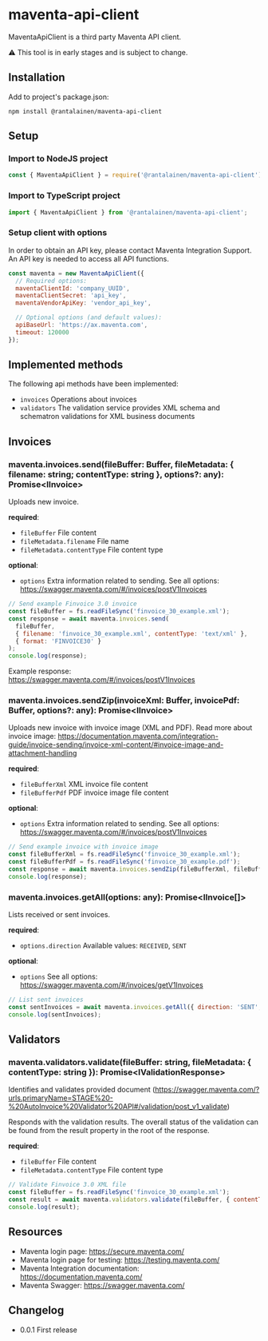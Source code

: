 # maventa-api-client

MaventaApiClient is a third party Maventa API client.

:warning: This tool is in early stages and is subject to change.

## Installation

Add to project's package.json:

```
npm install @rantalainen/maventa-api-client
```

## Setup

### Import to NodeJS project

```javascript
const { MaventaApiClient } = require('@rantalainen/maventa-api-client');
```

### Import to TypeScript project

```javascript
import { MaventaApiClient } from '@rantalainen/maventa-api-client';
```

### Setup client with options

In order to obtain an API key, please contact Maventa Integration Support. An API key is needed to access all API functions.

```javascript
const maventa = new MaventaApiClient({
  // Required options:
  maventaClientId: 'company_UUID',
  maventaClientSecret: 'api_key',
  maventaVendorApiKey: 'vendor_api_key',

  // Optional options (and default values):
  apiBaseUrl: 'https://ax.maventa.com',
  timeout: 120000
});
```

## Implemented methods

The following api methods have been implemented:

- `invoices` Operations about invoices
- `validators` The validation service provides XML schema and schematron validations for XML business documents

## Invoices

### maventa.invoices.send(fileBuffer: Buffer, fileMetadata: { filename: string; contentType: string }, options?: any): Promise\<IInvoice\>

Uploads new invoice.

**required**:

- `fileBuffer` File content
- `fileMetadata.filename` File name
- `fileMetadata.contentType` File content type

**optional**:

- `options` Extra information related to sending. See all options: https://swagger.maventa.com/#/invoices/postV1Invoices

```javascript
// Send example Finvoice 3.0 invoice
const fileBuffer = fs.readFileSync('finvoice_30_example.xml');
const response = await maventa.invoices.send(
  fileBuffer,
  { filename: 'finvoice_30_example.xml', contentType: 'text/xml' },
  { format: 'FINVOICE30' }
);
console.log(response);
```

Example response: https://swagger.maventa.com/#/invoices/postV1Invoices

### maventa.invoices.sendZip(invoiceXml: Buffer, invoicePdf: Buffer, options?: any): Promise\<IInvoice\>

Uploads new invoice with invoice image (XML and PDF). Read more about invoice image: https://documentation.maventa.com/integration-guide/invoice-sending/invoice-xml-content/#invoice-image-and-attachment-handling

**required**:

- `fileBufferXml` XML invoice file content
- `fileBufferPdf` PDF invoice image file content

**optional**:

- `options` Extra information related to sending. See all options: https://swagger.maventa.com/#/invoices/postV1Invoices

```javascript
// Send example invoice with invoice image
const fileBufferXml = fs.readFileSync('finvoice_30_example.xml');
const fileBufferPdf = fs.readFileSync('finvoice_30_example.pdf');
const response = await maventa.invoices.sendZip(fileBufferXml, fileBufferPdf);
console.log(response);
```

### maventa.invoices.getAll(options: any): Promise\<IInvoice[]\>

Lists received or sent invoices.

**required**:

- `options.direction` Available values: `RECEIVED`, `SENT`

**optional**:

- `options` See all options: https://swagger.maventa.com/#/invoices/getV1Invoices

```javascript
// List sent invoices
const sentInvoices = await maventa.invoices.getAll({ direction: 'SENT', per_page: 2 });
console.log(sentInvoices);
```

## Validators

### maventa.validators.validate(fileBuffer: string, fileMetadata: { contentType: string }): Promise\<IValidationResponse\>

Identifies and validates provided document (https://swagger.maventa.com/?urls.primaryName=STAGE%20-%20AutoInvoice%20Validator%20API#/validation/post_v1_validate)

Responds with the validation results. The overall status of the validation can be found from the result property in the root of the response.

**required**:

- `fileBuffer` File content
- `fileMetadata.contentType` File content type

```javascript
// Validate Finvoice 3.0 XML file
const fileBuffer = fs.readFileSync('finvoice_30_example.xml');
const result = await maventa.validators.validate(fileBuffer, { contentType: 'text/xml' });
console.log(result);
```

## Resources

- Maventa login page: https://secure.maventa.com/
- Maventa login page for testing: https://testing.maventa.com/
- Maventa Integration documentation: https://documentation.maventa.com/
- Maventa Swagger: https://swagger.maventa.com/

## Changelog

- 0.0.1 First release
